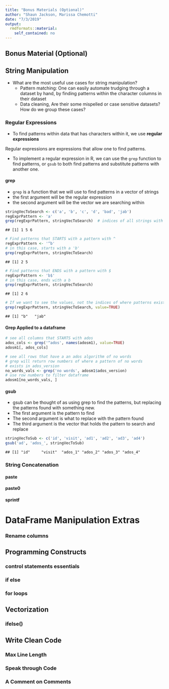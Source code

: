 ```yaml
---
title: "Bonus Materials (Optional)"
author: "Shaun Jackson, Marissa Chemotti"
date: "7/3/2019"
output: 
  rmdformats::material:
    self_contained: no
---
```





## Bonus Material (Optional)

## String Manipulation

- What are the most useful use cases for string manipulation?
    - Pattern matching: One can easily automate trudging through a dataset by hand, by finding patterns within the character columns in their dataset
    - Data cleaning, Are their some mispelled or case sensitive datasets? How do we group these cases?

### Regular Expressions

- To find patterns within data that has characters within it, we use **regular expressions**

Regular expressions are expressions that allow one to find patterns. 

- To implement a regular expression in R, we can use the `grep` function to find patterns, or `gsub` to both find patterns and substitute patterns with another one.

#### grep

- `grep` is a function that we will use to find patterns in a vector of strings
- the first argument will be the regular expression
- the second argument will be the vector we are searching within


```r
stringVecToSearch <- c('a', 'b', 'c', 'd', 'bad', 'jab')
regExprPattern <- 'a'
grep(regExprPattern, stringVecToSearch)  # indices of all strings with  an 'a'
```

```
## [1] 1 5 6
```

```r
# Find patterns that STARTS with a pattern with ^
regExprPattern <- '^b'
# in this case, starts with a 'b'
grep(regExprPattern, stringVecToSearch)
```

```
## [1] 2 5
```

```r
# Find patterns that ENDS with a pattern with $
regExprPattern <- 'b$'
# in this case, ends with a b
grep(regExprPattern, stringVecToSearch)
```

```
## [1] 2 6
```

```r
# If we want to see the values, not the indices of where patterns exist
grep(regExprPattern, stringVecToSearch, value=TRUE)
```

```
## [1] "b"   "jab"
```

#### Grep Applied to a dataframe


```r
# see all columns that STARTS with ados
ados_cols <- grep('^ados', names(adosm1), value=TRUE)
adosm1[, ados_cols]

# see all rows that have a an ados algorithm of no words
# grep will return row numbers of where a pattern of no words
# exists in ados_version
no_words_vals <- grep('no words', adosm1$ados_version)
# use row numbers to filter dataframe
adosm1[no_words_vals, ]
```



#### gsub

- gsub can be thought of as using grep to find the patterns, but replacing the patterns found with something new.
- The first argument is the pattern to find
- The second argument is what to replace with the pattern found
- The third argument is the vector that holds the pattern to search and replace


```r
stringVecToSub <- c('id', 'visit', 'ad1', 'ad2', 'ad3', 'ad4')
gsub('ad', 'ados_', stringVecToSub)
```

```
## [1] "id"     "visit"  "ados_1" "ados_2" "ados_3" "ados_4"
```

### String Concatenation

#### paste

#### paste0

#### sprintf

# DataFrame Manipulation Extras

### Rename columns

## Programming Constructs

### control statements essentials

### if else

### for loops


## Vectorization

### ifelse()

## Write Clean Code

### Max Line Length

### Speak through Code

### A Comment on Comments



